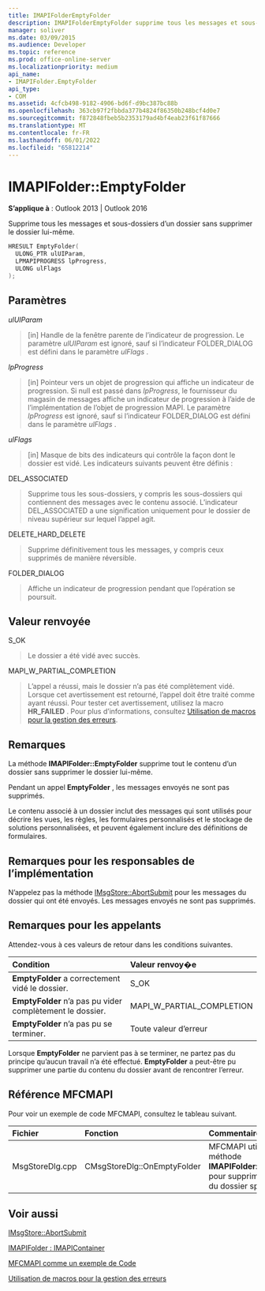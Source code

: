 ```yaml
---
title: IMAPIFolderEmptyFolder
description: IMAPIFolderEmptyFolder supprime tous les messages et sous-dossiers d’un dossier sans supprimer le dossier lui-même.
manager: soliver
ms.date: 03/09/2015
ms.audience: Developer
ms.topic: reference
ms.prod: office-online-server
ms.localizationpriority: medium
api_name:
- IMAPIFolder.EmptyFolder
api_type:
- COM
ms.assetid: 4cfcb498-9182-4906-bd6f-d9bc387bc88b
ms.openlocfilehash: 363cb97f2fbbda377b4824f86350b248bcf4d0e7
ms.sourcegitcommit: f872848fbeb5b2353179ad4bf4eab23f61f87666
ms.translationtype: MT
ms.contentlocale: fr-FR
ms.lasthandoff: 06/01/2022
ms.locfileid: "65812214"
---
```

# <a name="imapifolderemptyfolder"></a>IMAPIFolder::EmptyFolder

  
  
**S’applique à** : Outlook 2013 | Outlook 2016 
  
Supprime tous les messages et sous-dossiers d’un dossier sans supprimer le dossier lui-même.
  
```cpp
HRESULT EmptyFolder(
  ULONG_PTR ulUIParam,
  LPMAPIPROGRESS lpProgress,
  ULONG ulFlags
);
```

## <a name="parameters"></a>Paramètres

 _ulUIParam_
  
> [in] Handle de la fenêtre parente de l’indicateur de progression. Le paramètre  _ulUIParam_ est ignoré, sauf si l’indicateur FOLDER_DIALOG est défini dans le paramètre _ulFlags_ . 
    
 _lpProgress_
  
> [in] Pointeur vers un objet de progression qui affiche un indicateur de progression. Si null est passé dans  _lpProgress_, le fournisseur du magasin de messages affiche un indicateur de progression à l’aide de l’implémentation de l’objet de progression MAPI. Le paramètre  _lpProgress_ est ignoré, sauf si l’indicateur FOLDER_DIALOG est défini dans le paramètre _ulFlags_ . 
    
 _ulFlags_
  
> [in] Masque de bits des indicateurs qui contrôle la façon dont le dossier est vidé. Les indicateurs suivants peuvent être définis :
    
DEL_ASSOCIATED 
  
> Supprime tous les sous-dossiers, y compris les sous-dossiers qui contiennent des messages avec le contenu associé. L’indicateur DEL_ASSOCIATED a une signification uniquement pour le dossier de niveau supérieur sur lequel l’appel agit.
    
DELETE_HARD_DELETE
  
> Supprime définitivement tous les messages, y compris ceux supprimés de manière réversible.
    
FOLDER_DIALOG 
  
> Affiche un indicateur de progression pendant que l’opération se poursuit.
    
## <a name="return-value"></a>Valeur renvoyée

S_OK 
  
> Le dossier a été vidé avec succès.
    
MAPI_W_PARTIAL_COMPLETION 
  
> L’appel a réussi, mais le dossier n’a pas été complètement vidé. Lorsque cet avertissement est retourné, l’appel doit être traité comme ayant réussi. Pour tester cet avertissement, utilisez la macro **HR_FAILED** . Pour plus d’informations, consultez [Utilisation de macros pour la gestion des erreurs](using-macros-for-error-handling.md).
    
## <a name="remarks"></a>Remarques

La méthode **IMAPIFolder::EmptyFolder** supprime tout le contenu d’un dossier sans supprimer le dossier lui-même. 
  
Pendant un appel **EmptyFolder** , les messages envoyés ne sont pas supprimés. 
  
Le contenu associé à un dossier inclut des messages qui sont utilisés pour décrire les vues, les règles, les formulaires personnalisés et le stockage de solutions personnalisées, et peuvent également inclure des définitions de formulaires. 
  
## <a name="notes-to-implementers"></a>Remarques pour les responsables de l’implémentation

N’appelez pas la méthode [IMsgStore::AbortSubmit](imsgstore-abortsubmit.md) pour les messages du dossier qui ont été envoyés. Les messages envoyés ne sont pas supprimés. 
  
## <a name="notes-to-callers"></a>Remarques pour les appelants

Attendez-vous à ces valeurs de retour dans les conditions suivantes.
  
|**Condition**|**Valeur renvoy�e**|
|:-----|:-----|
|**EmptyFolder** a correctement vidé le dossier. |S_OK  <br/> |
|**EmptyFolder** n’a pas pu vider complètement le dossier. |MAPI_W_PARTIAL_COMPLETION  <br/> |
|**EmptyFolder** n’a pas pu se terminer. |Toute valeur d’erreur  <br/> |
   
Lorsque **EmptyFolder** ne parvient pas à se terminer, ne partez pas du principe qu’aucun travail n’a été effectué. **EmptyFolder** a peut-être pu supprimer une partie du contenu du dossier avant de rencontrer l’erreur. 
  
## <a name="mfcmapi-reference"></a>Référence MFCMAPI

Pour voir un exemple de code MFCMAPI, consultez le tableau suivant.
  
|**Fichier**|**Fonction**|**Commentaire**|
|:-----|:-----|:-----|
|MsgStoreDlg.cpp  <br/> |CMsgStoreDlg::OnEmptyFolder  <br/> |MFCMAPI utilise la méthode **IMAPIFolder::EmptyFolder** pour supprimer le contenu du dossier spécifié. |
   
## <a name="see-also"></a>Voir aussi



[IMsgStore::AbortSubmit](imsgstore-abortsubmit.md)
  
[IMAPIFolder : IMAPIContainer](imapifolderimapicontainer.md)


[MFCMAPI comme un exemple de Code](mfcmapi-as-a-code-sample.md)
  
[Utilisation de macros pour la gestion des erreurs](using-macros-for-error-handling.md)

